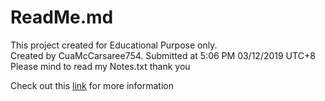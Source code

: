 <!DOCTYPE html PUBLIC "-//W3C//DTD XHTML 1.1//EN"
 "http://www.w3.org/TR/xhtml11/DTD/xhtml11.dtd"> 

<html xmlns="http://www.w3.org/1999/xhtml">
<body>
	<div class="Header">
		<h1>ReadMe.md</h1>
	</div>
	<div class="content">
		<p>
			This project created for Educational Purpose only.<br />
			Created by CuaMcCarsaree754. Submitted at 5:06 PM 03/12/2019 UTC+8<br />
			Please mind to read my Notes.txt thank you<br />
		</p>
		Check out this <a onclick='trigger()' href="https://www.facebook.com/yosua.kristianto.5">link</a> for more information
	</div>
  
  <script type="text/javascript">
	function trigger() { alert("You've been trapped"); }
  </script>
</body>
</html>
